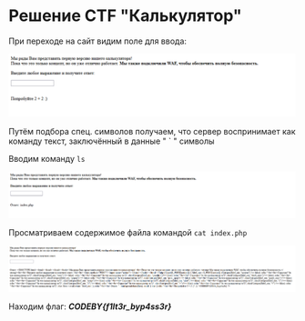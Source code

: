 # Решение CTF "Калькулятор"
При переходе на сайт видим поле для ввода:

![Первый заход на сайт](https://github.com/Ezhidze25/HW_Calc/blob/main/Screenshot_134.png?raw=true)

Путём подбора спец. символов получаем, что сервер воспринимает как команду текст, заключённый в данные " ` " символы

Вводим команду `ls`

![Просмотр содержания директории](https://github.com/Ezhidze25/HW_Calc/blob/main/Screenshot_135.png?raw=true)

Просматриваем содержимое файла командой `cat index.php`

![Просмотр содержимого файла](https://github.com/Ezhidze25/HW_Calc/blob/main/Screenshot_136.png?raw=true)

Находим флаг: ***CODEBY{f1lt3r_byp4ss3r}***
